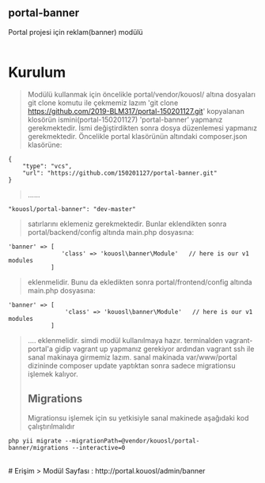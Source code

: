 ## portal-banner
Portal projesi için reklam(banner) modülü
<br>
<br>

# Kurulum
>Modülü kullanmak için öncelikle portal/vendor/kouosl/ altına dosyaları git clone komutu ile çekmemiz lazım 'git clone https://github.com/2019-BLM317/portal-150201127.git' kopyalanan klosörün ismini(portal-150201127) 'portal-banner' yapmanız gerekmektedir.
>İsmi değiştirdikten sonra dosya düzenlemesi yapmanız gerekmektedir. Öncelikle portal klasörünün altındaki composer.json klasörüne:
```
{
    "type": "vcs",
    "url": "https://github.com/150201127/portal-banner.git"
}
```
>......
```
"kouosl/portal-banner": "dev-master" 
```
 >satırlarını eklemeniz gerekmektedir.
>Bunlar eklendikten sonra portal/backend/config altında main.php dosyasına:
```
'banner' => [
               'class' => 'kouosl\banner\Module'   // here is our v1 modules
            ]
 ```
>  eklenmelidir.
>     Bunu da ekledikten sonra portal/frontend/config altında main.php dosyasına:
```
'banner' => [
                'class' => 'kouosl\banner\Module'   // here is our v1 modules
            ]
```
> .... eklenmelidir. simdi modül kullanılmaya hazır.
>terminalden vagrant-portal'a gidip vagrant up yapmanız gerekiyor
> ardından vagrant ssh ile sanal makinaya girmemiz lazım.
>sanal makinada var/www/portal dizininde composer update yaptıktan sonra sadece migrationsu işlemek kalıyor.
> ## Migrations <br>
>Migrationsu işlemek için su yetkisiyle sanal makinede aşağıdaki kod çalıştırılmalıdır
```
php yii migrate --migrationPath=@vendor/kouosl/portal-banner/migrations --interactive=0
```
<br> 
# Erişim 
> Modül Sayfası : http://portal.kouosl/admin/banner 



